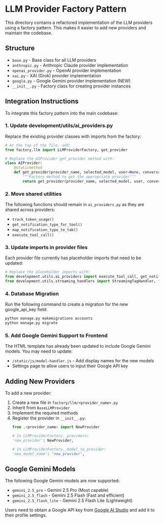 # LLM Provider Factory Pattern

This directory contains a refactored implementation of the LLM providers using a factory pattern. This makes it easier to add new providers and maintain the codebase.

## Structure

- `base.py` - Base class for all LLM providers
- `anthropic.py` - Anthropic Claude provider implementation
- `openai_provider.py` - OpenAI provider implementation
- `xai.py` - XAI (Grok) provider implementation
- `google.py` - Google Gemini provider implementation (NEW)
- `__init__.py` - Factory class for creating provider instances

## Integration Instructions

To integrate this factory pattern into the main codebase:

### 1. Update development/utils/ai_providers.py

Replace the existing provider classes with imports from the factory:

```python
# At the top of the file, add:
from factory.llm import LLMProviderFactory, get_provider

# Replace the AIProvider.get_provider method with:
class AIProvider:
    @staticmethod
    def get_provider(provider_name, selected_model, user=None, conversation=None, project=None):
        """Factory method to get the appropriate provider"""
        return get_provider(provider_name, selected_model, user, conversation, project)
```

### 2. Move shared utilities

The following functions should remain in `ai_providers.py` as they are shared across providers:
- `track_token_usage()`
- `get_notification_type_for_tool()`
- `map_notification_type_to_tab()`
- `execute_tool_call()`

### 3. Update imports in provider files

Each provider file currently has placeholder imports that need to be updated:

```python
# Replace the placeholder imports with:
from development.utils.ai_providers import execute_tool_call, get_notification_type_for_tool, track_token_usage
from development.utils.streaming_handlers import StreamingTagHandler, format_notification
```

### 4. Database Migration

Run the following command to create a migration for the new google_api_key field:

```bash
python manage.py makemigrations accounts
python manage.py migrate
```

### 5. Add Google Gemini Support to Frontend

The HTML template has already been updated to include Google Gemini models. You may need to update:
- `/static/js/model-handler.js` - Add display names for the new models
- Settings page to allow users to input their Google API key

## Adding New Providers

To add a new provider:

1. Create a new file in `factory/llm/<provider_name>.py`
2. Inherit from `BaseLLMProvider`
3. Implement the required methods
4. Register the provider in `__init__.py`:
   ```python
   from .<provider_name> import NewProvider
   
   # In LLMProviderFactory._providers:
   'new_provider': NewProvider,
   
   # In LLMProviderFactory._model_to_provider:
   'new_model_name': 'new_provider',
   ```

## Google Gemini Models

The following Google Gemini models are now supported:
- `gemini_2.5_pro` - Gemini 2.5 Pro (Most capable)
- `gemini_2.5_flash` - Gemini 2.5 Flash (Fast and efficient)
- `gemini_2.5_flash_lite` - Gemini 2.5 Flash Lite (Lightweight)

Users need to obtain a Google API key from [Google AI Studio](https://aistudio.google.com/) and add it to their profile settings.